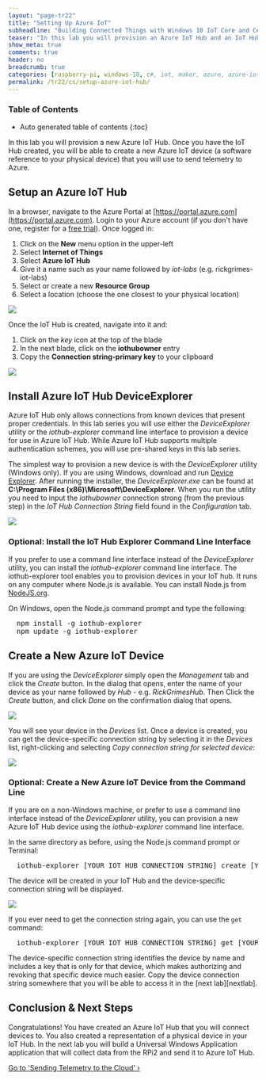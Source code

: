 ```yaml
---
layout: "page-tr22"
title: "Setting Up Azure IoT"
subheadline: "Building Connected Things with Windows 10 IoT Core and C#"
teaser: "In this lab you will provision an Azure IoT Hub and an IoT Hub device."
show_meta: true
comments: true
header: no
breadcrumb: true
categories: [raspberry-pi, windows-10, c#, iot, maker, azure, azure-iot-hub]
permalink: /tr22/cs/setup-azure-iot-hub/
---
```

### Table of Contents
*  Auto generated table of contents
{:toc}

In this lab you will provision a new Azure IoT Hub. Once you have the IoT Hub created, you will be able to create a new Azure IoT device (a software reference to your physical device) that you will use to send telemetry to Azure.

## Setup an Azure IoT Hub
In a browser, navigate to the Azure Portal at [https://portal.azure.com](https://portal.azure.com). Login to your Azure account (if you don't have one, register for a [free trial](https://azure.microsoft.com/en-us/pricing/free-trial/)). Once logged in:

1. Click on the __New__ menu option in the upper-left
2. Select __Internet of Things__
3. Select __Azure IoT Hub__
4. Give it a name such as your name followed by _iot-labs_ (e.g. rickgrimes-iot-labs)
5. Select or create a new __Resource Group__
6. Select a location (choose the one closest to your physical location)

<img src="/images/rpi2/rpi2_New-IoT-Hub.png"/>
  
Once the IoT Hub is created, navigate into it and:

1. Click on the _key_ icon at the top of the blade
2. In the next blade, click on the __iothubowner__ entry
3. Copy the __Connection string-primary key__ to your clipboard

<img src="/images/rpi2/rpi2_AzureIoTConnectionString.png"/>

## Install Azure IoT Hub DeviceExplorer
Azure IoT Hub only allows connections from known devices that present proper credentials. In this lab series you will use either the _DeviceExplorer_ utility or the _iothub-explorer_ command line interface to provision a device for use in Azure IoT Hub. While Azure IoT Hub supports multiple authentication schemes, you will use pre-shared keys in this lab series.

The simplest way to provision a new device is with the _DeviceExplorer_ utility (Windows only). If you are using Windows, download and run [Device Explorer][deviceexplorer]. After running the installer, the _DeviceExplorer.exe_ can be found at __C:\Program Files (x86)\Microsoft\DeviceExplorer__. When you run the utility you need to input the _iothubowner_ connection strong (from the previous step) in the _IoT Hub Connection String_ field found in the _Configuration_ tab.

<img src="/images/rpi2/rpi2_deviceexplorer01.png"/>

### Optional: Install the IoT Hub Explorer Command Line Interface
If you prefer to use a command line interface instead of the _DeviceExplorer_ utility, you can install the _iothub-explorer_ command line interface. The iothub-explorer tool enables you to provision devices in your IoT hub. It runs on any computer where Node.js is available. You can install Node.js from [NodeJS.org](https://nodejs.org).

On Windows, open the Node.js command prompt and type the following:
<pre>
  npm install -g iothub-explorer
  npm update -g iothub-explorer
</pre>

## Create a New Azure IoT Device

If you are using the _DeviceExplorer_ simply open the _Management_ tab and click the _Create_ button. In the dialog that opens, enter the name of your device as your name followed by _Hub_ - e.g. _RickGrimesHub_. Then Click the _Create_ button, and click _Done_ on the confirmation dialog that opens.

<img src="/images/rpi2/rpi2_deviceexplorer02.png"/> 

You will see your device in the _Devices_ list. Once a device is created, you can get the device-specific connection string by selecting it in the _Devices_ list, right-clicking and selecting _Copy connection string for selected device_:

<img src="/images/rpi2/rpi2_deviceexplorer03.png"/> 

### Optional: Create a New Azure IoT Device from the Command Line
If you are on a non-Windows machine, or prefer to use a command line interface instead of the _DeviceExplorer_ utility, you can provision a new Azure IoT Hub device using the _iothub-explorer_ command line interface.

In the same directory as before, using the Node.js command prompt or Terminal:

<pre>
  iothub-explorer [YOUR IOT HUB CONNECTION STRING] create [YOUR DEVICE NAME] --connection-string
</pre>

The device will be created in your IoT Hub and the device-specific connection string will be displayed. 

<img src="/images/rpi2/rpi2_iothub-explorer01.png"/> 

If you ever need to get the connection string again, you can use the <code>get</code> command:

<pre>
  iothub-explorer [YOUR IOT HUB CONNECTION STRING] get [YOUR DEVICE NAME] --connection-string
</pre>

The device-specific connection string identifies the device by name and includes a key that is only for that device, which makes authorizing and revoking that specific device much easier. Copy the device connection string somewhere that you will be able to access it in the [next lab][nextlab].

## Conclusion &amp; Next Steps
Congratulations! You have created an Azure IoT Hub that you will connect devices to. You also created a representation of a physical device in your IoT Hub. In the next lab you will build a Universal Windows Application application that will collect data from the RPi2 and send it to Azure IoT Hub.

<a class="radius button small" href="{{ site.url }}/tr22/cs/sending-telemetry/">Go to 'Sending Telemetry to the Cloud' ›</a>

[deviceexplorer]: https://github.com/Azure/azure-iot-sdks/blob/master/tools/DeviceExplorer/doc/how_to_use_device_explorer.md
